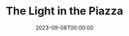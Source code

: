 ---
layout: productions
title: The Light in the Piazza
date: 2023-09-08T00:00:00
opening_date: 2016-12-31
approx_date: year
Theatre: Theatre Jacksonville
venue: Harold K. Smith Playhouse
cast:
crew:
- Director: Michael Lipp
---